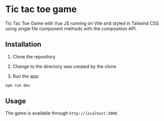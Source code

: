 # Tic tac toe game
Tic Tac Toe Game with Vue JS running on Vite and styled in Tailwind CSS using single file component methods with the composition API.

## Installation
1. Clone the repository

2. Change to the directory was created by the clone

3. Run the app:
```bash
npm run dev
```

## Usage
The game is available through `http://localhost:3000`.
